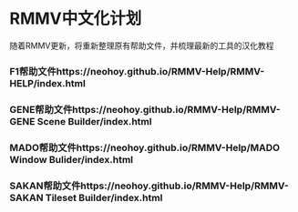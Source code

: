 # RMMV中文化计划
随着RMMV更新，将重新整理原有帮助文件，并梳理最新的工具的汉化教程

### F1帮助文件https://neohoy.github.io/RMMV-Help/RMMV-HELP/index.html

### GENE帮助文件https://neohoy.github.io/RMMV-Help/RMMV-GENE Scene Builder/index.html

### MADO帮助文件https://neohoy.github.io/RMMV-Help/MADO Window Bulider/index.html

### SAKAN帮助文件https://neohoy.github.io/RMMV-Help/RMMV-SAKAN Tileset Builder/index.html

